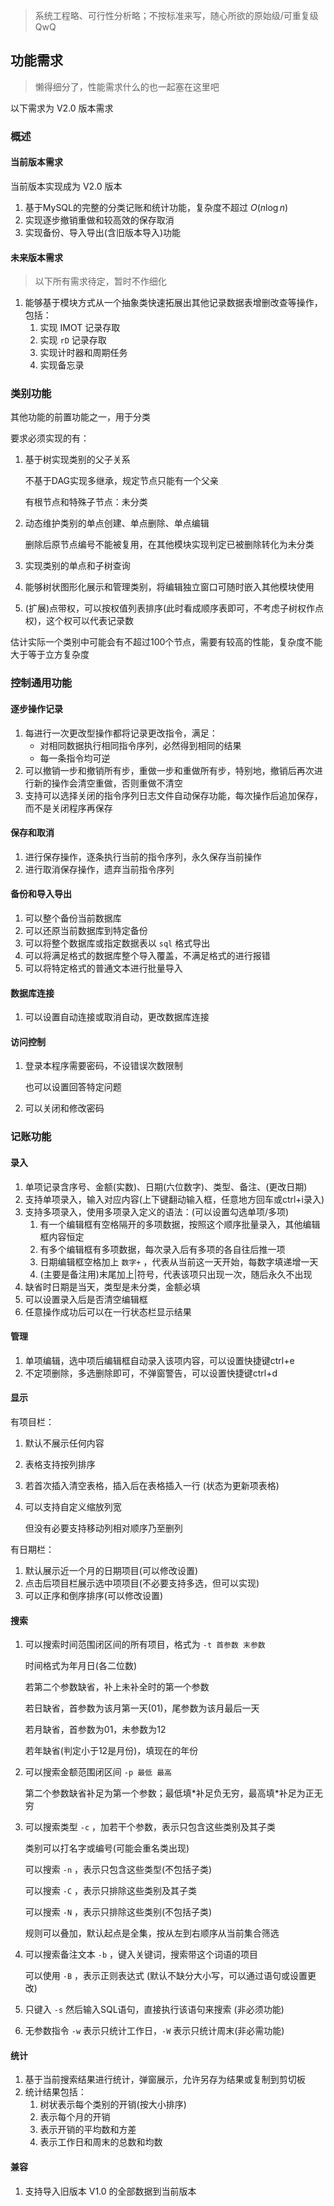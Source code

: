 > 系统工程略、可行性分析略；不按标准来写，随心所欲的原始级/可重复级 QwQ

## 功能需求

> 懒得细分了，性能需求什么的也一起塞在这里吧

以下需求为 V2.0 版本需求

### 概述

#### 当前版本需求

当前版本实现成为 V2.0 版本

1. 基于MySQL的完整的分类记账和统计功能，复杂度不超过 $O(n\log n)$ 
2. 实现逐步撤销重做和较高效的保存取消
3. 实现备份、导入导出(含旧版本导入)功能

#### 未来版本需求

> 以下所有需求待定，暂时不作细化

1. 能够基于模块方式从一个抽象类快速拓展出其他记录数据表增删改查等操作，包括：
   1. 实现 IMOT 记录存取
   2. 实现 `rD` 记录存取
   3. 实现计时器和周期任务
   4. 实现备忘录



### 类别功能

其他功能的前置功能之一，用于分类

要求必须实现的有：

1. 基于树实现类别的父子关系

   不基于DAG实现多继承，规定节点只能有一个父亲

   有根节点和特殊子节点：未分类

2. 动态维护类别的单点创建、单点删除、单点编辑

   删除后原节点编号不能被复用，在其他模块实现判定已被删除转化为未分类

3. 实现类别的单点和子树查询

4. 能够树状图形化展示和管理类别，将编辑独立窗口可随时嵌入其他模块使用

5. (扩展)点带权，可以按权值列表排序(此时看成顺序表即可，不考虑子树权作点权)，这个权可以代表记录数



估计实际一个类别中可能会有不超过100个节点，需要有较高的性能，复杂度不能大于等于立方复杂度



### 控制通用功能

#### 逐步操作记录

1. 每进行一次更改型操作都将记录更改指令，满足：
   - 对相同数据执行相同指令序列，必然得到相同的结果
   - 每一条指令均可逆
2. 可以撤销一步和撤销所有步，重做一步和重做所有步，特别地，撤销后再次进行新的操作会清空重做，否则重做不清空
3. 支持可以选择关闭的指令序列日志文件自动保存功能，每次操作后追加保存，而不是关闭程序再保存



#### 保存和取消

1. 进行保存操作，逐条执行当前的指令序列，永久保存当前操作
2. 进行取消保存操作，遗弃当前指令序列



#### 备份和导入导出

1. 可以整个备份当前数据库
2. 可以还原当前数据库到特定备份
3. 可以将整个数据库或指定数据表以 `sql` 格式导出
4. 可以将满足格式的数据库整个导入覆盖，不满足格式的进行报错
5. 可以将特定格式的普通文本进行批量导入



#### 数据库连接

1. 可以设置自动连接或取消自动，更改数据库连接



#### 访问控制

1. 登录本程序需要密码，不设错误次数限制

   也可以设置回答特定问题

2. 可以关闭和修改密码



### 记账功能

#### 录入

1. 单项记录含序号、金额(实数)、日期(六位数字)、类型、备注、(更改日期)
2. 支持单项录入，输入对应内容(上下键翻动输入框，任意地方回车或ctrl+i录入)
3. 支持多项录入，使用多项录入定义的语法：(可以设置勾选单项/多项)
   1. 有一个编辑框有空格隔开的多项数据，按照这个顺序批量录入，其他编辑框内容恒定
   2. 有多个编辑框有多项数据，每次录入后有多项的各自往后推一项
   3. 日期编辑框空格加上 `数字+` ，代表从当前这一天开始，每数字填递增一天
   4. (主要是备注用)末尾加上\|符号，代表该项只出现一次，随后永久不出现
4. 缺省时日期是当天，类型是未分类，金额必填
5. 可以设置录入后是否清空编辑框
6. 任意操作成功后可以在一行状态栏显示结果



#### 管理

1. 单项编辑，选中项后编辑框自动录入该项内容，可以设置快捷键ctrl+e
2. 不定项删除，多选删除即可，不弹窗警告，可以设置快捷键ctrl+d



#### 显示

有项目栏：

1. 默认不展示任何内容

2. 表格支持按列排序

3. 若首次插入清空表格，插入后在表格插入一行 (状态为更新项表格)

4. 可以支持自定义缩放列宽

   但没有必要支持移动列相对顺序乃至删列

有日期栏：

1. 默认展示近一个月的日期项目(可以修改设置)
2. 点击后项目栏展示选中项项目(不必要支持多选，但可以实现)
3. 可以正序和倒序排序(可以修改设置)



#### 搜索

1. 可以搜索时间范围闭区间的所有项目，格式为 `-t 首参数 末参数`

   时间格式为年月日(各二位数)

   若第二个参数缺省，补上未补全时的第一个参数

   若日缺省，首参数为该月第一天(01)，尾参数为该月最后一天

   若月缺省，首参数为01，未参数为12

   若年缺省(判定小于12是月份)，填现在的年份

2. 可以搜索金额范围闭区间 `-p 最低 最高` 

   第二个参数缺省补足为第一个参数；最低填\*补足负无穷，最高填\*补足为正无穷

3. 可以搜索类型 `-c` ，加若干个参数，表示只包含这些类别及其子类

   类别可以打名字或编号(可能会重名类出现)

   可以搜索 `-n` ，表示只包含这些类型(不包括子类)

   可以搜索 `-C` ，表示只排除这些类别及其子类

   可以搜索 `-N` ，表示只排除这些类别(不包括子类)

   规则可以叠加，默认起点是全集，按从左到右顺序从当前集合筛选

4. 可以搜索备注文本 `-b` ，键入关键词，搜索带这个词语的项目

   可以使用 `-B` ，表示正则表达式 (默认不缺分大小写，可以通过语句或设置更改) 

5. 只键入 `-s` 然后输入SQL语句，直接执行该语句来搜索 (非必须功能)

6. 无参数指令 `-w` 表示只统计工作日，`-W` 表示只统计周末(非必需功能)



#### 统计

1. 基于当前搜索结果进行统计，弹窗展示，允许另存为结果或复制到剪切板
2. 统计结果包括：
   1. 树状表示每个类别的开销(按大小排序)
   2. 表示每个月的开销
   3. 表示开销的平均数和方差
   4. 表示工作日和周末的总数和均数



#### 兼容

1. 支持导入旧版本 V1.0 的全部数据到当前版本

